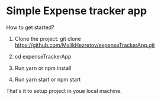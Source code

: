 # Simple Expense tracker app

How to get started?

1. Clone the project: git clone https://github.com/MalikHezretov/expenseTrackerApp.git

2. cd expenseTrackerApp

3. Run yarn or npm install

4. Run yarn start or npm start

That's it to setup project in youe local machine.

